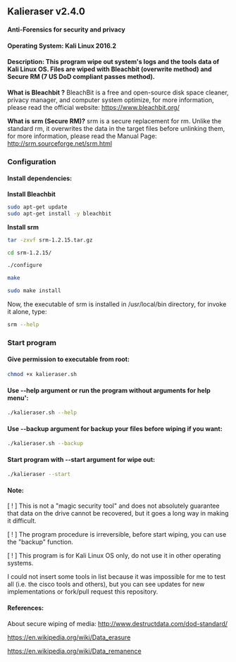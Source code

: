 ## Kalieraser v2.4.0
 
#### Anti-Forensics for security and privacy
#### Operating System: Kali Linux 2016.2
#### Description: This program wipe out system's logs and the tools data of Kali Linux OS. Files are wiped with Bleachbit (overwrite method) and Secure RM (7 US DoD compliant passes method).


**What is Bleachbit ?**
BleachBit is a free and open-source disk space cleaner, privacy manager, and computer system optimize, for more information, please read the official website: https://www.bleachbit.org/


**What is srm (Secure RM)?**
srm is a secure replacement for rm. Unlike the standard rm, it overwrites the data in the target files before unlinking them, for more information, please read the Manual Page: http://srm.sourceforge.net/srm.html 


### Configuration

#### Install dependencies:

**Install Bleachbit**
```bash
sudo apt-get update 
sudo apt-get install -y bleachbit 
```

**Install srm** 
```bash
tar -zxvf srm-1.2.15.tar.gz

cd srm-1.2.15/

./configure

make

sudo make install
```

Now, the executable of srm is installed in /usr/local/bin directory, for invoke it alone, type:
```bash
srm --help
```




### Start program

#### Give permission to executable from root:
```bash
chmod +x kalieraser.sh
```


#### Use --help argument or run the program without arguments for help menu':
```bash
./kalieraser.sh --help
```


#### Use --backup argument for backup your files before wiping if you want:
```bash
./kalieraser.sh --backup
```


#### Start program with --start argument for wipe out:
```bash
./kalieraser --start 
```


#### Note:
[ ! ] This is not a "magic security tool" and does not absolutely guarantee that data on the drive cannot be recovered, but it goes a long way in making it difficult.

[ ! ] The program procedure is irreversible, before start wiping, you can use the "backup" function.

[ ! ] This program is for Kali Linux OS only, do not use it in other operating systems.

I could not insert some tools in list because it was impossible for me to test all (i.e. the cisco tools and others), but you can see updates for new implementations or fork/pull request this repository.


#### References:
About secure wiping of media: 
http://www.destructdata.com/dod-standard/

https://en.wikipedia.org/wiki/Data_erasure

https://en.wikipedia.org/wiki/Data_remanence

